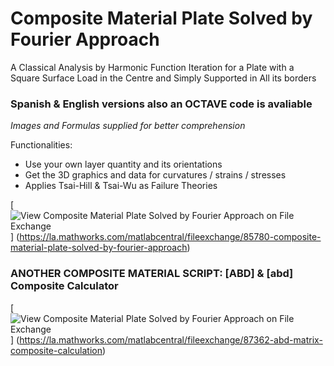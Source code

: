 # Composite Material Plate Solved by Fourier Approach
A Classical Analysis by Harmonic Function Iteration for a Plate with a Square Surface Load in the Centre and Simply Supported in All its borders

### Spanish & English versions also an OCTAVE code is avaliable
*Images and Formulas supplied for better comprehension*

Functionalities:
* Use your own layer quantity and its orientations
* Get the 3D graphics and data for curvatures / strains / stresses
* Applies Tsai-Hill & Tsai-Wu as Failure Theories

[![View Composite Material Plate Solved by Fourier Approach on File Exchange](https://www.mathworks.com/matlabcentral/images/matlab-file-exchange.svg)]
(https://la.mathworks.com/matlabcentral/fileexchange/85780-composite-material-plate-solved-by-fourier-approach)

### ANOTHER COMPOSITE MATERIAL SCRIPT: [ABD] & [abd] Composite Calculator
 
[![View Composite Material Plate Solved by Fourier Approach on File Exchange](https://www.mathworks.com/matlabcentral/images/matlab-file-exchange.svg)]
(https://la.mathworks.com/matlabcentral/fileexchange/87362-abd-matrix-composite-calculation)
